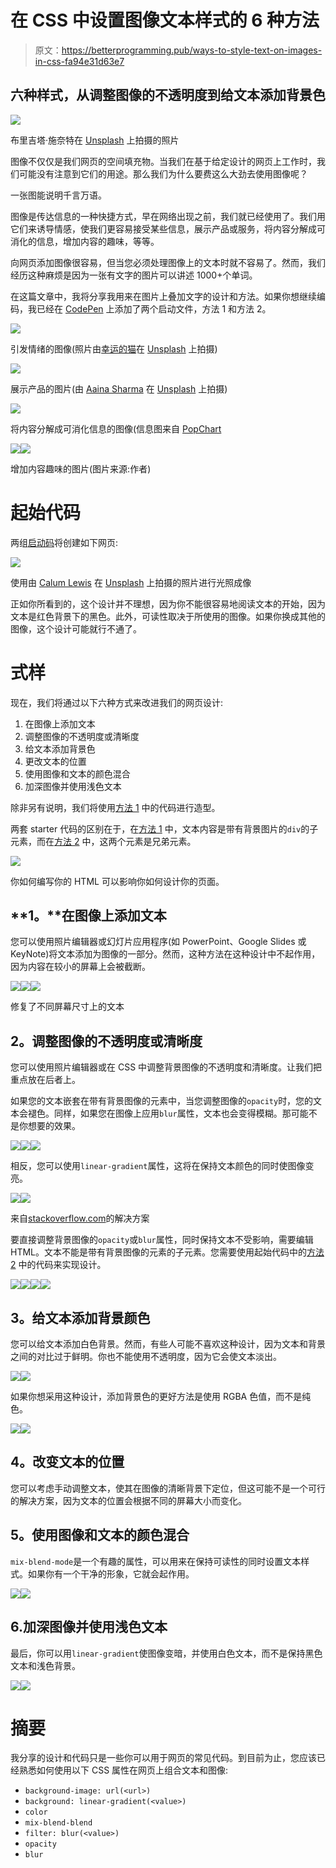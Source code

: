 # 在 CSS 中设置图像文本样式的 6 种方法

> 原文：<https://betterprogramming.pub/ways-to-style-text-on-images-in-css-fa94e31d63e7>

## 六种样式，从调整图像的不透明度到给文本添加背景色

![](img/5ee946d34e553dd1658951de98392396.png)

布里吉塔·施奈特在 [Unsplash](https://unsplash.com/@brisch27?utm_source=unsplash&utm_medium=referral&utm_content=creditCopyText) 上拍摄的照片

图像不仅仅是我们网页的空间填充物。当我们在基于给定设计的网页上工作时，我们可能没有注意到它们的用途。那么我们为什么要费这么大劲去使用图像呢？

一张图能说明千言万语。

图像是传达信息的一种快捷方式，早在网络出现之前，我们就已经使用了。我们用它们来诱导情感，使我们更容易接受某些信息，展示产品或服务，将内容分解成可消化的信息，增加内容的趣味，等等。

向网页添加图像很容易，但当您必须处理图像上的文本时就不容易了。然而，我们经历这种麻烦是因为一张有文字的图片可以讲述 1000+个单词。

在这篇文章中，我将分享我用来在图片上叠加文字的设计和方法。如果你想继续编码，我已经在 [CodePen](https://codepen.io/collection/DZabyz/) 上添加了两个启动文件，方法 1 和方法 2。

![](img/663d8bfeaa83503875802dd1ce79ef95.png)

引发情绪的图像(照片由[幸运的猫](https://unsplash.com/@theluckyneko?utm_source=unsplash&utm_medium=referral&utm_content=creditCopyText)在 [Unsplash](https://unsplash.com/s/photos/kittens?utm_source=unsplash&utm_medium=referral&utm_content=creditCopyText) 上拍摄)

![](img/2ed25d3690e33d989009e9d142918613.png)

展示产品的图片(由 [Aaina Sharma](https://unsplash.com/@aaina?utm_source=unsplash&utm_medium=referral&utm_content=creditCopyText) 在 [Unsplash](https://unsplash.com/s/photos/airpods?utm_source=unsplash&utm_medium=referral&utm_content=creditCopyText) 上拍摄)

![](img/664d1ffc23c79a07eba0d2833790e4cc.png)

将内容分解成可消化信息的图像(信息图来自 [PopChart](https://popchart.co/collections/prints/products/the-chart-of-cosmic-exploration)

![](img/3011d13ed44ef377fca763b007ff51d7.png)![](img/725d049facd829945ed77a8b11ff1a14.png)

增加内容趣味的图片(图片来源:作者)

# 起始代码

两组[启动码](https://codepen.io/collection/DZabyz/)将创建如下网页:

![](img/32592f2fd47f7f7ed93da92b702e85d7.png)

使用由 [Calum Lewis](https://unsplash.com/@calumlewis?utm_source=unsplash&utm_medium=referral&utm_content=creditCopyText) 在 [Unsplash](https://unsplash.com/s/photos/cake?utm_source=unsplash&utm_medium=referral&utm_content=creditCopyText) 上拍摄的照片进行光照成像

正如你所看到的，这个设计并不理想，因为你不能很容易地阅读文本的开始，因为文本是红色背景下的黑色。此外，可读性取决于所使用的图像。如果你换成其他的图像，这个设计可能就行不通了。

# 式样

现在，我们将通过以下六种方式来改进我们的网页设计:

1.  在图像上添加文本
2.  调整图像的不透明度或清晰度
3.  给文本添加背景色
4.  更改文本的位置
5.  使用图像和文本的颜色混合
6.  加深图像并使用浅色文本

除非另有说明，我们将使用[方法 1](https://codepen.io/aliceyt/pen/GRgZOYm) 中的代码进行造型。

两套 starter 代码的区别在于，在[方法 1](https://codepen.io/aliceyt/pen/GRgZOYm) 中，文本内容是带有背景图片的`div`的子元素，而在[方法 2](https://codepen.io/aliceyt/pen/OJPNOqz) 中，这两个元素是兄弟元素。

![](img/6685e40b11e1a592d9ce0d41d4e667df.png)

你如何编写你的 HTML 可以影响你如何设计你的页面。

## **1。**在图像上添加文本

您可以使用照片编辑器或幻灯片应用程序(如 PowerPoint、Google Slides 或 KeyNote)将文本添加为图像的一部分。然而，这种方法在这种设计中不起作用，因为内容在较小的屏幕上会被截断。

![](img/f992aa075e86197a690e9fde4cee69bb.png)![](img/887f2cee176351f56f3d440a79ef7c40.png)![](img/1c71e61110d1d434a27678402d958fce.png)

修复了不同屏幕尺寸上的文本

## **2。调整图像的不透明度或清晰度**

您可以使用照片编辑器或在 CSS 中调整背景图像的不透明度和清晰度。让我们把重点放在后者上。

如果您的文本嵌套在带有背景图像的元素中，当您调整图像的`opacity`时，您的文本会褪色。同样，如果您在图像上应用`blur`属性，文本也会变得模糊。那可能不是你想要的效果。

![](img/f39144a0aca0758d72ed95cd766069e7.png)![](img/47b5d1541d759aab481e2f37d5a88ac0.png)![](img/2600de14ab82c7e22e9a83c7b05e7459.png)

相反，您可以使用`linear-gradient`属性，这将在保持文本颜色的同时使图像变亮。

![](img/9f4ed3491d47b2206a97cd094f466033.png)![](img/1007c056391f01392282495be170741c.png)

来自[stackoverflow.com](https://stackoverflow.com/questions/4997493/set-opacity-of-background-image-without-affecting-child-elements)的解决方案

要直接调整背景图像的`opacity`或`blur`属性，同时保持文本不受影响，需要编辑 HTML。文本不能是带有背景图像的元素的子元素。您需要使用起始代码中的[方法 2](https://codepen.io/aliceyt/pen/OJPNOqz) 中的代码来实现设计。

![](img/0f6b5400656fbfb13f007a9125826d85.png)![](img/103c58d1836da65199c1e304e80f2b1f.png)![](img/db85f4a22061c06a9654dd93fb574b8c.png)![](img/7d24534f3b53a198e2aca029c222132a.png)

## **3。给文本添加背景颜色**

您可以给文本添加白色背景。然而，有些人可能不喜欢这种设计，因为文本和背景之间的对比过于鲜明。你也不能使用不透明度，因为它会使文本淡出。

![](img/811fda0c69435f4712358131c22cb12f.png)![](img/8d9b3003b7ba38531717fe59c3587649.png)

如果你想采用这种设计，添加背景色的更好方法是使用 RGBA 色值，而不是纯色。

![](img/329cc8fb15ade92fda967a7b9e6c78c0.png)![](img/64098345a629e07138cc004a34df400b.png)

## **4。改变文本的位置**

您可以考虑手动调整文本，使其在图像的清晰背景下定位，但这可能不是一个可行的解决方案，因为文本的位置会根据不同的屏幕大小而变化。

## **5。使用图像和文本的颜色混合**

`mix-blend-mode`是一个有趣的属性，可以用来在保持可读性的同时设置文本样式。如果你有一个干净的形象，它就会起作用。

![](img/e6f26247c1b4e195a788fb2f1f92c25e.png)![](img/1524137d394d481fbb30e23a1bb475ff.png)

## 6.加深图像并使用浅色文本

最后，你可以用`linear-gradient`使图像变暗，并使用白色文本，而不是保持黑色文本和浅色背景。

![](img/b62827b23b597796b435b2b753f02a30.png)![](img/ce51b64549418810669f19cbda857f4a.png)

# 摘要

我分享的设计和代码只是一些你可以用于网页的常见代码。到目前为止，您应该已经熟悉如何使用以下 CSS 属性在网页上组合文本和图像:

*   `background-image: url(<url>)`
*   `background: linear-gradient(<value>)`
*   `color`
*   `mix-blend-blend`
*   `filter: blur(<value>)`
*   `opacity`
*   `blur`